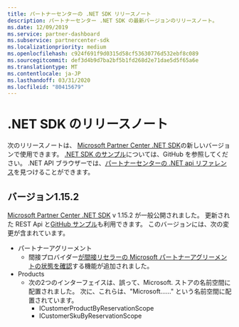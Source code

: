 ```yaml
---
title: パートナーセンターの .NET SDK リリースノート
description: パートナーセンター .NET SDK の最新バージョンのリリースノート。
ms.date: 12/09/2019
ms.service: partner-dashboard
ms.subservice: partnercenter-sdk
ms.localizationpriority: medium
ms.openlocfilehash: c924f691f9d0315d58cf53630776d532ebf8c089
ms.sourcegitcommit: def3d4b9d7ba2bf5b1fd268d2e71dae5d5f65a6e
ms.translationtype: MT
ms.contentlocale: ja-JP
ms.lasthandoff: 03/31/2020
ms.locfileid: "80415679"
---
```

# <a name="net-sdk-release-notes"></a>.NET SDK のリリースノート

次のリリースノートは、 [Microsoft Partner Center .NET SDK](https://www.nuget.org/packages/Microsoft.Store.PartnerCenter)の新しいバージョンで使用できます。 [.NET SDK のサンプル](https://github.com/Microsoft/Partner-Center-DotNet-Samples)については、GitHub を参照してください。 .NET API ブラウザーでは、[パートナーセンターの .NET api リファレンス](https://docs.microsoft.com/dotnet/api/?view=partnercenter-dotnet-latest)を見つけることができます。

## <a name="version-1152"></a>バージョン1.15.2

[Microsoft Partner Center .NET SDK](https://www.nuget.org/packages/Microsoft.Store.PartnerCenter/) v 1.15.2 が一般公開されました。 更新された REST Api と[GitHub サンプル](https://github.com/Microsoft/Partner-Center-DotNet-Samples)も利用できます。 このバージョンには、次の変更が含まれています。

* パートナーアグリーメント
  * 間接プロバイダー[が間接リセラーの Microsoft パートナーアグリーメントの状態を確認](verify-indirect-reseller-mpa-status.md)する機能が追加されました。
* Products
  * 次の2つのインターフェイスは、誤って、Microsoft. ストアの名前空間に配置されました。 次に、これらは、"Microsoft......" という名前空間に配置されています。
    * ICustomerProductByReservationScope
    * ICustomerSkuByReservationScope
